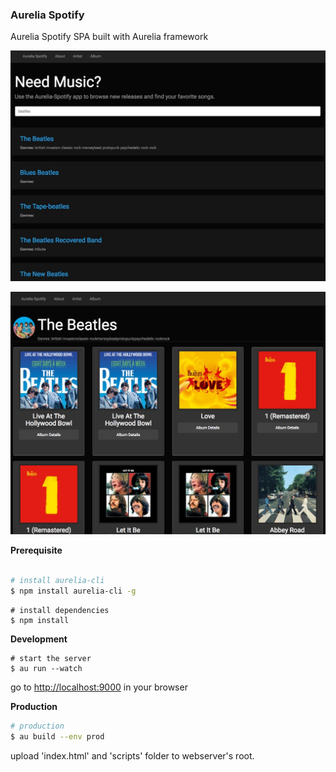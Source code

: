 ### Aurelia Spotify

Aurelia Spotify SPA built with Aurelia framework 

![screen 1](https://github.com/eiffelqiu/aurelia-spotify/blob/master/capture1.jpg?raw=true)

![screen 2](https://github.com/eiffelqiu/aurelia-spotify/blob/master/capture2.jpg?raw=true)


**Prerequisite**
```bash

# install aurelia-cli
$ npm install aurelia-cli -g
```

```
# install dependencies
$ npm install
```

**Development**
```
# start the server
$ au run --watch

```
go to [http://localhost:9000](http://localhost:9000) in your browser


**Production**
```bash
# production
$ au build --env prod
```
upload 'index.html' and 'scripts' folder to webserver's root.
